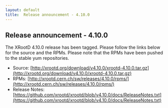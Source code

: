 ```yaml
---
layout: default
title:  Release announcement - 4.10.0
---
```


Release announcement - 4.10.0
-----------------------------

The XRootD 4.10.0 release has been tagged. Please follow the links
below for the source and the RPMs. Please note that the RPMs have been pushed
to the stable yum repositories.

 * Source: [http://xrootd.org/download/v4.10.0/xrootd-4.10.0.tar.gz](http://xrootd.org/download/v4.10.0/xrootd-4.10.0.tar.gz)
 * RPMs: [http://xrootd.cern.ch/sw/releases/4.10.0/rpms/](http://xrootd.cern.ch/sw/releases/4.10.0/rpms/)
 * Release Notes: [https://github.com/xrootd/xrootd/blob/v4.10.0/docs/ReleaseNotes.txt](https://github.com/xrootd/xrootd/blob/v4.10.0/docs/ReleaseNotes.txt)
